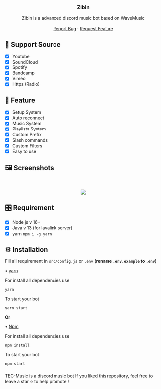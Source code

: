 
  </a>

  <h3 align="center">Zibin</h3>

  <p align="center">
    Zibin is a advanced discord music bot based on WaveMusic
    <br />
    <br />
    <a href="https://discord.gg/F3gnzGgEB2">Report Bug</a>
    ·
    <a href="https://discord.gg/mGuD55xKKZ">Request Feature</a>
  </p>
</p>
<!-- ABOUT THE PROJECT -->


## 🎵 Support Source
- [x] Youtube
- [x] SoundCloud
- [x] Spotify
- [x] Bandcamp
- [x] Vimeo
- [x] Https (Radio)
## 🌟 Feature
- [x] Setup System
- [X] Auto reconnect 
- [x] Music System
- [x] Playlists System
- [x] Custom Prefix
- [x] Slash commands
- [x] Custom Filters
- [x] Easy to use
## 🖼️ Screenshots
<br />
<p align="center">
  <a href="https://github.com/brblacky/WaveMusic">
    <img src="https://media.discordapp.net/attachments/1185465198430126121/1186282837377298432/zibin.png?ex=6592aefc&is=658039fc&hm=af4b59d8d1a5fde26b74eb801e4a73f3c0ef202fc151821e9f5265730afd138c&=">
  </a>
</p>

## 🎛️ Requirement
- [x] Node js v 16+
- [x] Java v 13 (for lavalink server)
- [x] yarn  `npm i -g yarn `
## ⚙️ Installation 
Fill all requirement in `src/config.js` or `.env` **(rename `.env.example` to `.env`)**

• [yarn](https://yarnpkg.com/)

For install all dependencies use
```
yarn
```
To start your bot 
```
yarn start
```
**Or**

• [Npm](https://www.npmjs.com/)

For install all dependencies use
```
npm install
```
To start your bot 
```
npm start
```
###
TEC-Music is a discord music bot 
If you liked this repository, feel free to leave a star ⭐ to help promote !
